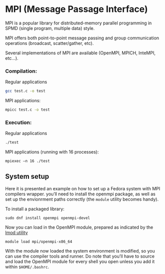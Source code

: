 # MPI (Message Passage Interface)

MPI is a popular library for distributed-memory parallel programming
in SPMD (single program, multiple data) style.

MPI offers both point-to-point message passing and group communication
operations (broadcast, scatter/gather, etc).

Several implementations of MPI are available (OpenMPI, MPICH, InteMPI, etc...).

### Compilation:

Regular applications

```sh
gcc test.c -o test
```

MPI applications:

```sh
mpicc test.c -o test
```
### Execution:

Regular applications

```sh
./test
```

MPI applications (running with 16 processes):

```sh
mpiexec –n 16 ./test
```

## System setup

Here it is presented an example on how to set up a Fedora system with MPI compilers wrapper.
you’ll need to install the openmpi package, as well as set up the envionrment paths correctly
(the ```module``` utility becomes handy).

To install a packaged library:

```sudo dnf install openmpi openmpi-devel```

Now you can load in the OpenMPI module, prepared as indicated by the [lmod utility](https://gnulinux-handbook.adigecalculations.com/HPC/environment_management.html)


```module load mpi/openmpi-x86_64```

With the module now loaded the system environment is modified, so you can use the compiler tools and runner. Do note that you’ll have to source and load the OpenMPI module
for every shell you open unless you add it within ```$HOME/.bashrc```.


<!--  Script to show the footer   -->
<html>
<script
    src="https://code.jquery.com/jquery-3.3.1.js"
    integrity="sha256-2Kok7MbOyxpgUVvAk/HJ2jigOSYS2auK4Pfzbm7uH60="
    crossorigin="anonymous">
</script>
<script>
$(function(){
  $("#footer").load("../footers/footer.html");
});
</script>
<body>
<div id="footer"></div>
</body>
</html>

